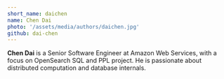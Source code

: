 ```yaml
---
short_name: daichen
name: Chen Dai
photo: '/assets/media/authors/daichen.jpg'
github: dai-chen
---
```


**Chen Dai** is a Senior Software Engineer at Amazon Web Services, with a focus on OpenSearch SQL and PPL project. He is passionate about distributed computation and database internals.